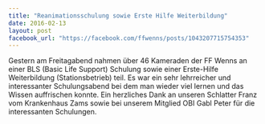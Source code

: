 ```yaml
---
title: "Reanimationsschulung sowie Erste Hilfe Weiterbildung"
date: 2016-02-13
layout: post
facebook_url: "https://facebook.com/ffwenns/posts/1043207715754353"
---
```


Gestern am Freitagabend nahmen über 46 Kameraden der FF Wenns an einer BLS (Basic Life Support) Schulung sowie einer Erste-Hilfe Weiterbildung (Stationsbetrieb) teil. Es war ein sehr lehrreicher und interessanter Schulungsabend bei dem man wieder viel lernen und das Wissen auffrischen konnte. Ein herzliches Dank an unseren Schlatter Franz vom Krankenhaus Zams sowie bei unserem Mitglied OBI Gabl Peter für die interessanten Schulungen. 
